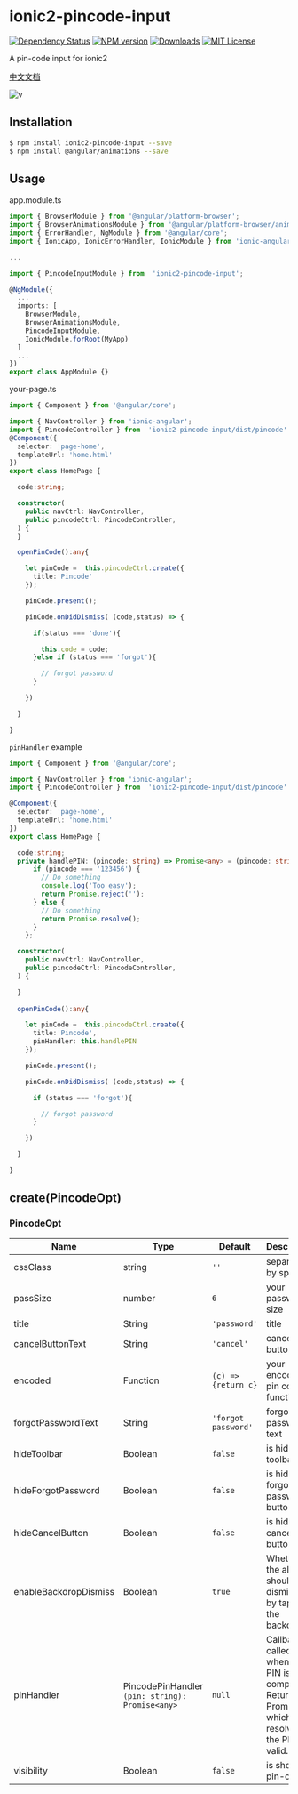 # ionic2-pincode-input

[![Dependency Status](https://david-dm.org/HsuanXyz/ionic2-pincode-input.svg)](https://david-dm.org/HsuanXyz/ionic2-pincode-input)
[![NPM version][npm-image]][npm-url] [![Downloads][downloads-image]][downloads-url] [![MIT License][license-image]][license-url]

A pin-code input for ionic2

[中文文档](https://github.com/HsuanXyz/ionic2-pincode-input/blob/master/README-CN.md)

![v](https://github.com/HsuanXyz/hsuanxyz.github.io/blob/master/assets/ionic2-pincode-input/pin-code.gif?raw=true)

## Installation

```bash
$ npm install ionic2-pincode-input --save
$ npm install @angular/animations --save
```

## Usage

app.module.ts
```typescript
import { BrowserModule } from '@angular/platform-browser';
import { BrowserAnimationsModule } from '@angular/platform-browser/animations';
import { ErrorHandler, NgModule } from '@angular/core';
import { IonicApp, IonicErrorHandler, IonicModule } from 'ionic-angular';

...

import { PincodeInputModule } from  'ionic2-pincode-input';

@NgModule({
  ...
  imports: [
    BrowserModule,
    BrowserAnimationsModule,
    PincodeInputModule,
    IonicModule.forRoot(MyApp)
  ]
  ...
})
export class AppModule {}
```
your-page.ts

```typescript
import { Component } from '@angular/core';

import { NavController } from 'ionic-angular';
import { PincodeController } from  'ionic2-pincode-input/dist/pincode'
@Component({
  selector: 'page-home',
  templateUrl: 'home.html'
})
export class HomePage {

  code:string;

  constructor(
    public navCtrl: NavController,
    public pincodeCtrl: PincodeController,
  ) {
  }

  openPinCode():any{

    let pinCode =  this.pincodeCtrl.create({
      title:'Pincode'
    });

    pinCode.present();

    pinCode.onDidDismiss( (code,status) => {

      if(status === 'done'){

        this.code = code;
      }else if (status === 'forgot'){

        // forgot password
      }

    })

  }

}

```

`pinHandler` example

```typescript
import { Component } from '@angular/core';

import { NavController } from 'ionic-angular';
import { PincodeController } from  'ionic2-pincode-input/dist/pincode'

@Component({
  selector: 'page-home',
  templateUrl: 'home.html'
})
export class HomePage {

  code:string;
  private handlePIN: (pincode: string) => Promise<any> = (pincode: string) => {
      if (pincode === '123456') {
        // Do something
        console.log('Too easy');
        return Promise.reject('');
      } else {
        // Do something
        return Promise.resolve();
      }
    };

  constructor(
    public navCtrl: NavController,
    public pincodeCtrl: PincodeController,
  ) {

  }
  
  openPinCode():any{

    let pinCode =  this.pincodeCtrl.create({
      title:'Pincode',
      pinHandler: this.handlePIN
    });

    pinCode.present();

    pinCode.onDidDismiss( (code,status) => {

      if (status === 'forgot'){

        // forgot password
      }

    })

  }

}

```

## create(PincodeOpt)

### PincodeOpt
| Name            | Type          | Default       | Description |
| --------------- | ------------- | ------------- | ----------- |
| cssClass        | string        | `''`          | separated by spaces|
| passSize        | number        | `6`           | your password size|
| title           | String        | `'password'`  | title       |
| cancelButtonText| String        | `'cancel'`    | cancel button text    |
| encoded         | Function      | ` (c) => {return c} ` | your encoded pin code function |
| forgotPasswordText| String      | `'forgot password'`| forgot password text    |
| hideToolbar| Boolean     | `false`       | is hide toolbar   |
| hideForgotPassword| Boolean     | `false`       | is hide forgot password button   |
| hideCancelButton | Boolean     | `false`       | is hide cancel button   |
| enableBackdropDismiss| Boolean     | `true`       | Whether the alert should be dismissed by tapping the backdrop.  |
| pinHandler| PincodePinHandler `(pin: string): Promise<any>`    | `null`       | Callback called when the PIN is complete. Returns a Promise which resolves if the PIN is valid.  |
| visibility| Boolean  | `false`       | is show pin-code |

[npm-url]: https://www.npmjs.com/package/ionic2-pincode-input
[npm-image]: https://img.shields.io/npm/v/ionic2-pincode-input.svg

[downloads-image]: https://img.shields.io/npm/dm/ionic2-pincode-input.svg
[downloads-url]: http://badge.fury.io/js/ionic2-pincode-input

[license-image]: http://img.shields.io/badge/license-MIT-blue.svg?style=flat
[license-url]: LICENSE
